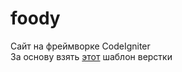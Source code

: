 # foody
Сайт на фреймворке CodeIgniter<br>
За основу взять <a href="http://html-template.ru/eda/item/735-otzyvchivyj-html5-shablon-dlya-restorana">этот</a> шаблон верстки 
